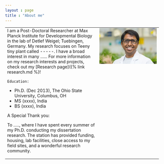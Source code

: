```yaml
---
layout : page
title : "About me"
---
```

<table height="60%">
  <tr><td width="60%" height="60%" valign="top" align="left">
      I am a Post-Doctoral Researcher at Max Planck Institute for Developmental Biology in the lab of Detlef Weigel; Tuebingen, Germany.
      My research focuses on Teeny tiny plant called -----. I have a broad interest in many ......  
     For more information on my research interests and projects, check out my [Research page]({% link research.md %}!
    
    
    Education:
<ul>
  <li>
      Ph.D. (Dec 2013), The Ohio State University, Columbus, OH
  </li>
  <li>
      MS (xxxx), India
  </li>
  <li>
      BS (xxxx), India
  </li>
</ul>

    
A Special Thank you:

To ....., where I have spent every summer of my Ph.D. conducting my dissertation research. The station has provided funding, housing, lab facilities, close access to my field sites, and a wonderful research community.

</td>
    <td width="40%" height="60%" valign="top" style="border: none;">
      <img style="float: center;" src="gsMPI.jpg" width="100%"/>
    </td>
  </tr>
</table>
